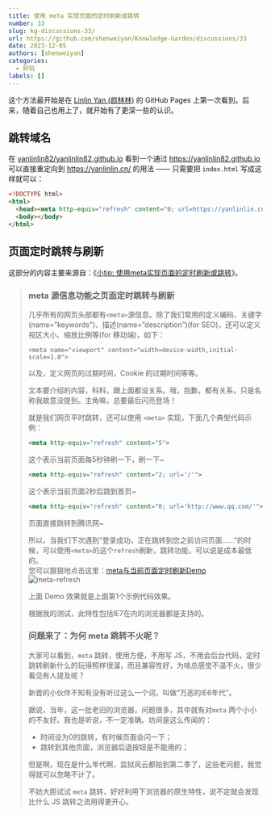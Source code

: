 ```yaml
---
title: 使用 meta 实现页面的定时刷新或跳转
number: 33
slug: kg-discussions-33/
url: https://github.com/shenweiyan/Knowledge-Garden/discussions/33
date: 2023-12-05
authors: [shenweiyan]
categories: 
  - 好玩
labels: []
---
```


这个方法最开始是在 [Linlin Yan (颜林林)](https://github.com/yanlinlin82) 的 GitHub Pages 上第一次看到。后来，随着自己也用上了，就开始有了更深一些的认识。

<!-- more -->

## 跳转域名

在 [yanlinlin82/yanlinlin82.github.io](https://github.com/yanlinlin82/yanlinlin82.github.io/tree/master) 看到一个通过 <https://yanlinlin82.github.io> 可以直接重定向到 <https://yanlinlin.cn/> 的用法 —— 只需要把 `index.html` 写成这样就可以：
```html
<!DOCTYPE html>
<html>
  <head><meta http-equiv="refresh" content="0; url=https://yanlinlin.cn/"></head>
  <body></body>
</html>
```

## 页面定时跳转与刷新

这部分的内容主要来源自：《[小tip: 使用meta实现页面的定时刷新或跳转](https://www.zhangxinxu.com/wordpress/2015/03/meta-http-equiv-refresh-content/)》。

> ### meta 源信息功能之页面定时跳转与刷新
> 
> 几乎所有的网页头部都有`<meta>`源信息。除了我们常用的定义编码、关键字(name=”keywords”)、描述(name=”description”)(for SEO)，还可以定义视区大小、缩放比例等(for 移动端)，如下：
> 
> ```
> <meta name="viewport" content="width=device-width,initial-scale=1.0">
> ```
> 
> 以及，定义网页的过期时间，Cookie 的过期时间等等。
> 
> 文本要介绍的内容，科科，跟上面都没关系。哦，抱歉，都有关系，只是名称我故意没提到。主角嘛，总要最后闪亮登场！
> 
> 就是我们网页平时跳转，还可以使用 `<meta>` 实现，下面几个典型代码示例：    
> ```html    
> <meta http-equiv="refresh" content="5">
> ```
> 这个表示当前页面每5秒钟刷一下，刷一下~
> 
> ```html
> <meta http-equiv="refresh" content="2; url='/'">
> ```
> 这个表示当前页面2秒后跳到首页~    
> 
> ```html
> <meta http-equiv="refresh" content="0; url='http://www.qq.com/'">
> ```
> 页面直接跳转到腾讯网~
> 
> 所以，当我们下次遇到“登录成功，正在跳转到您之前访问页面……”的时候，可以使用`<meta>`的这个`refresh`刷新，跳转功能，可以说是成本最低的。      
> 您可以狠狠地点击这里：[meta与当前页面定时刷新Demo](http://www.zhangxinxu.com/study/201503/meta-fresh-content.html)     
> ![meta-refresh](https://shub.weiyan.tech/kgarden/2024/01/meta-refresh.37epe9yaam80.png)
> 
> 上面 Demo 效果就是上面第1个示例代码效果。        
> 
> 根据我的测试，此特性包括IE7在内的浏览器都是支持的。    
> 
> ### 问题来了：为何 meta 跳转不火呢？
> 
> 大家可以看到，`meta` 跳转，使用方便，不用写 JS，不用会后台代码，定时跳转刷新什么的玩得照样很溜，而且兼容性好，为啥总感觉不温不火，很少看见有人提及呢？    
> 
> 新晋的小伙伴不知有没有听过这么一个词，叫做“万恶的IE6年代”。
> 
> 据说，当年，这一批老旧的浏览器，问题很多，其中就有对`meta` 两个小小的不友好。我也是听说，不一定准确。坊间是这么传闻的：    
> 
> - 时间设为0的跳转，有时候页面会闪一下；    
> - 跳转到其他页面，浏览器后退按钮是不能用的；     
> 
> 但是啊，现在是什么年代啊，监狱风云都拍到第二季了，这些老问题，我觉得就可以忽略不计了。    
> 
> 不妨大胆试试 `meta` 跳转，好好利用下浏览器的原生特性，说不定就会发现比什么 JS 跳转之流用得更开心。


<script src="https://giscus.app/client.js"
	data-repo="shenweiyan/Knowledge-Garden"
	data-repo-id="R_kgDOKgxWlg"
	data-mapping="number"
	data-term="33"
	data-reactions-enabled="1"
	data-emit-metadata="0"
	data-input-position="bottom"
	data-theme="light"
	data-lang="zh-CN"
	crossorigin="anonymous"
	async>
</script>
